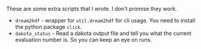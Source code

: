 These are some extra scripts that I wrote. I don't promise they work.

* `dream2hdf` - wrapper for `util.dream2hdf` for cli usage. You need to install the python package `click`.
* `dakota_status` - Read a dakota output file and tell you what the current
                    evaluation number is. So you can keep an eye on runs.
